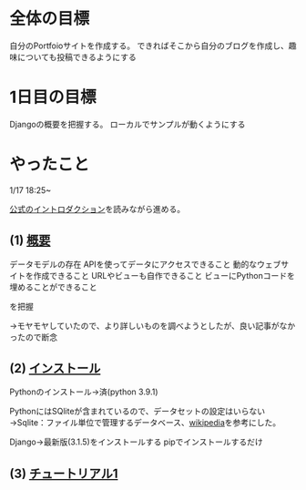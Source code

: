 # 全体の目標

自分のPortfoioサイトを作成する。
できればそこから自分のブログを作成し、趣味についても投稿できるようにする

# 1日目の目標

Djangoの概要を把握する。
ローカルでサンプルが動くようにする

# やったこと

1/17 18:25~

[公式のイントロダクション](https://docs.djangoproject.com/ja/3.1/intro/)を読みながら進める。

## (1) [概要](https://docs.djangoproject.com/ja/3.1/intro/overview/)

データモデルの存在
APIを使ってデータにアクセスできること
動的なウェブサイトを作成できること
URLやビューも自作できること
ビューにPythonコードを埋めることができること

を把握

→モヤモヤしていたので、より詳しいものを調べようとしたが、良い記事がなかったので断念

## (2) [インストール](https://docs.djangoproject.com/ja/3.1/intro/install/)

Pythonのインストール→済(python 3.9.1)

PythonにはSQliteが含まれているので、データセットの設定はいらない
→Sqlite：ファイル単位で管理するデータベース、[wikipedia](https://ja.wikipedia.org/wiki/SQLite)を参考にした。

Django→最新版(3.1.5)をインストールする
pipでインストールするだけ

## (3) [チュートリアル1](https://docs.djangoproject.com/ja/3.1/intro/tutorial01/)

